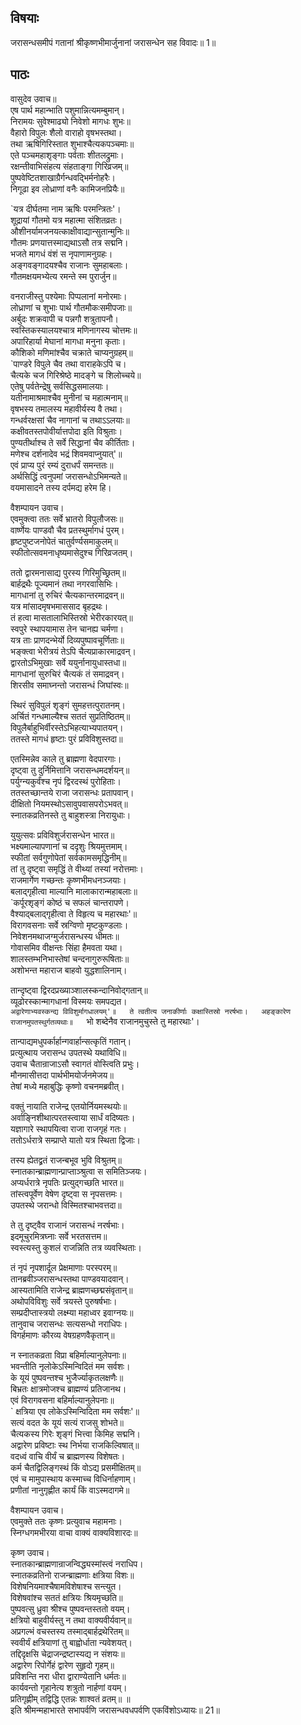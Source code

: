 ## विषयाः

जरासन्धसमीपं गतानां श्रीकृष्णभीमार्जुनानां जरासन्धेन सह विवादः॥ 1॥

## पाठः

वासुदेव उवाच॥  
एष पार्थ महान्भाति पशुमान्नित्यमम्बुमान्।  
निरामयः सुवेश्माढ्यो निवेशो मागधः शुभः॥  
वैहारो विपुलः शैलो वाराहो वृषभस्तथा।  
तथा ऋषिगिरिस्तात शुभाश्चैत्यकपञ्चमाः॥  
एते पञ्चमहाशृङ्गाः पर्वताः शीतलद्रुमाः।  
रक्षन्तीवाभिसंहत्य संहताङ्गा गिरिव्रजम्॥  
पुष्पवेष्टितशाखाग्रैर्गन्धवद्भिर्मनोहरैः।  
निगूढा इव लोध्राणां वनैः कामिजनप्रियैः॥  

`यत्र दीर्घतमा नाम ऋषिः परमन्त्रितः'।  
शूद्रायां गौतमो यत्र महात्मा संशितव्रतः।  
औशीनर्यामजनयत्काक्षीवाद्यान्सुतान्मुनिः॥  
गौतमः प्रणयात्तस्माद्यथाऽसौ तत्र सद्मनि।  
भजते मागधं वंशं स नृपाणामनुग्रहः।  
अङ्गवङ्गादयश्चैव राजानः सुमहाबलाः।  
गौतमक्षयमभ्येत्य रमन्ते स्म पुरार्जुन॥  

वनराजीस्तु पश्येमाः पिप्पलानां मनोरमाः।  
लोध्राणां च शुभाः पार्थ गौतमौकःसमीपजाः॥  
अर्बुदः शक्रवापी च पन्नगौ शत्रुतापनौ।  
स्वस्तिकस्यालयश्चात्र मणिनागस्य चोत्तमः॥  
अपारिहार्या मेघानां मागधा मनुना कृताः।  
कौशिको मणिमांश्चैव चक्राते चाप्यनुग्रहम्॥  
`पाण्डरे विपुले चैव तथा वाराहकेऽपि च।  
चैत्यके चज गिरिश्रेष्ठे मादङ्गे च शिलोच्चये॥  
एतेषु पर्वतेन्द्रेषु सर्वसिद्धसमालयाः।  
यतीनामाश्रमाश्चैव मुनीनां च महात्मनाम्॥  
वृषभस्य तमालस्य महावीर्यस्य वै तथा।  
गन्धर्वरक्षसां चैव नागानां च तथाऽऽलयाः॥  
कक्षीवतस्तपोवीर्यात्तपोदा इति विश्रुताः।  
पुण्यतीर्थाश्च ते सर्वे सिद्धानां चैव कीर्तिताः।  
मणेश्च दर्शनादेव भद्रं शिवमवाप्नुयात्'॥  
एवं प्राप्य पुरं रम्यं दुराधर्पं समन्ततः॥  
अर्थसिद्धिं त्वनुपमां जरासन्धोऽभिमन्यते॥  
वयमासादने तस्य दर्पमद्य हरेम हि।  

वैशम्पायन उवाच।  
एवमुक्त्वा ततः सर्वे भ्रातरो विपुलौजसः॥  
वार्ष्णेयः पाण्डवौ चैव प्रतस्थुर्मागधं पुरम्।  
हृष्टपुष्टजनोपेतं चातुर्वर्ण्यसमाकुलम्॥  
स्फीतोत्सवमनाधृष्यमासेदुश्च गिरिव्रजतम्।  

ततो द्वारमनासाद्य पुरस्य गिरिमुच्छ्रितम्॥  
बार्हद्रथैः पूज्यमानं तथा नगरवासिभिः।  
मागधानां तु रुचिरं चैत्यकान्तरमाद्रवन्॥  
यत्र मांसादमृषभमाससाद बृहद्रथः।  
तं हत्वा मासतालाभिस्तिस्रो भेरीरकारयत्॥  
स्वपुरे स्थापयामास तेन चानह्य चर्मणा।  
यत्र ताः प्राणदन्भेर्यो दिव्यपुष्पावचूर्णिताः॥  
भङ्क्त्वा भेरीत्रयं तेऽपि चैत्यप्राकारमाद्रवन्।  
द्वारतोऽभिमुखाः सर्वे ययुर्नानायुधास्तधा॥  
मागधानां सुरुचिरं चैत्यकं तं समाद्रवन्।  
शिरसीव समाघ्नन्तो जरासन्धं जिघांस्वः॥  

स्थिरं सुविपुलं शृङ्गं सुमहत्तत्पुरातनम्।  
अर्चितं गन्धमाल्यैश्च सततं सुप्रतिष्ठितम्॥  
विपुलैर्बाहुभिर्वीरस्तेऽभिहत्याभ्यपातयन्।  
ततस्ते मागधं हृष्टाः पुरं प्रविविशुस्तदा॥  

एतस्मिन्नेव काले तु ब्राह्मणा वेदपारगाः।  
दृष्ट्वा तु दुर्निमित्तानि जरासन्धमदर्शयन्॥  
पर्युग्न्यकुर्वंश्च नृपं द्विरदस्थं पुरोहिताः।  
ततस्तच्छान्तये राजा जरासन्धः प्रतापवान्।  
दीक्षितो नियमस्थोऽसावुपवासपरोऽभवत्॥  
स्नातकव्रतिनस्ते तु बाहुशस्त्रा निरायुधाः।  

युयुत्सवः प्रविविशुर्जरासन्धेन भारत॥  
भक्ष्यमाल्यापणानां च ददृशुः श्रियमुत्तमाम्।  
स्फीतां सर्वगुणोपेतां सर्वकामसमृद्धिनीम्॥  
तां तु दृष्ट्वा समृद्धिं ते वीथ्यां तस्यां नरोत्तमाः।  
राजमार्गेण गच्छन्तः कृष्णभीमधनञ्जयाः।  
बलाद्गृहीत्वा माल्यानि मालाकारान्महाबलाः॥  
`कर्पूरशृङ्गं कोष्ठं च सफलं चान्तरापणे।  
वैश्याद्बलाद्गृहीत्वा ते विहृत्य च महारथाः'॥  
विरागवसनाः सर्वे स्रग्विणो मृष्टकुण्डलाः।  
निवेशनमथाजग्मुर्जरासन्धस्य धीमतः॥  
गोवासमिव वीक्षन्तः सिंहा हैमवता यथा।  
शालस्तम्भनिभास्तेषां चन्दनागुरुरूषिताः॥  
अशोभन्त महाराज बाहवो युद्धशालिनाम्।  

तान्दृष्ट्वा द्विरदप्रख्याञ्शालस्कन्दानिवोद्गतान्॥  
व्यूढोरस्कान्मागधानां विस्मयः समपद्यत।  
`अद्वारेणाभ्यवस्कन्द्य विविशुर्मागधालयम्'॥  
ते त्वतीत्य जनाकीर्णाः कक्षास्तिस्रो नरर्षभाः।  
अहङ्कारेण राजानमुपतस्थुर्गतव्यथाः॥  
`भो शब्देनैव राजानमुचुस्ते तु महारथाः'।  

तान्पाद्यमधुपर्कार्हान्गवार्हान्सत्कृतिं गतान्।  
प्रत्युत्थाय जरासन्ध उपतस्थे यथाविधि॥  
उवाच चैतान्राजाऽसौ स्वागतं वोस्त्विति प्रभुः।  
मौनमासीत्तदा पार्थभीमयोर्जनमेजय॥  
तेषां मध्ये महाबुद्धिः कृष्णो वचनमब्रवीत्।  

वक्तुं नायाति राजेन्द्र एतयोर्नियमस्थयोः॥  
अर्वाङ्निशीथात्परतस्त्वाया सार्धं वदिष्यतः।  
यज्ञागारे स्थापयित्वा राजा राजगृहं गतः।  
ततोऽर्धरात्रे सम्प्राप्ते यातो यत्र स्थिता द्विजाः।  

तस्य ह्येतद्व्रतं राजन्बभूव भुवि विश्रुतम्॥  
स्नातकान्ब्राह्मणान्प्राप्ताञ्श्रुत्वा स समितिञ्जयः।  
अप्यर्धरात्रे नृपतिः प्रत्युद्गच्छति भारत॥  
तांस्त्वपूर्वेण वेषेण दृष्ट्वा स नृपसत्तमः।  
उपतस्थे जरान्धो विस्मितश्चाभवत्तदा॥  

ते तु दृष्ट्वैव राजानं जरासन्धं नरर्षभाः।  
इदमूचुरमित्रघ्नाः सर्वे भरतसत्तम॥  
स्वस्त्यस्तु कुशलं राजन्निति तत्र व्यवस्थिताः।  

तं नृपं नृपशार्दूल प्रेक्षमाणाः परस्परम्॥  
तानब्रवीञ्जरासन्धस्तथा पाण्डवयादवान्।  
आस्यतामिति राजेन्द्र ब्राह्मणच्छद्मसंवृतान्॥  
अथोपविविशुः सर्वे त्रयस्ते पुरुषर्षभाः।  
सम्प्रदीप्तास्त्रयो लक्ष्म्या महाध्वर इवाग्नयः॥  
तानुवाच जरासन्धः सत्यसन्धो नराधिपः।  
विगर्हमाणः कौरव्य वेषग्रहणवैकृतान्॥  

न स्नातकव्रता विप्रा बहिर्माल्यानुलेपनाः॥  
भवन्तीति नृलोकेऽस्मिन्विदितं मम सर्वशः।  
के यूयं पुष्पवन्तश्च भुजैर्ज्याकृतलक्षणैः॥  
बिभ्रतः क्षात्रमोजश्च ब्राह्मण्यं प्रतिजानथ।  
एवं विरागवसना बहिर्माल्यानुलेपनाः॥  
` क्षत्रिया एव लोकेऽस्मिन्विदिता मम सर्वशः'॥  
सत्यं वदत के यूयं सत्यं राजसु शोभते॥  
चैत्यकस्य गिरेः शृङ्गं भित्त्वा किमिह सद्मनि।  
अद्वारेण प्रविष्टाः स्थ निर्भया राजकिल्विषात्॥  
वदध्वं वाचि वीर्यं च ब्राह्मणस्य विशेषतः।  
कर्म चैतद्विलिङ्गस्थं किं वोऽद्य प्रसमीक्षितम्॥  
एवं च मामुपास्थाय कस्माच्च विधिर्नाहणाम्।  
प्रणीतां नानुगृह्णीत कार्यं किं वाऽस्मदागमे॥  

वैशम्पायन उवाच।  
एवमुक्ते ततः कृष्णः प्रत्युवाच महामनाः।  
स्निग्धगमभीरया वाचा वाक्यं वाक्यविशारदः॥  

कृष्ण उवाच।  
स्नातकान्ब्राह्मणान्राजन्विद्ध्यस्मांस्त्वं नराधिप।  
स्नातकव्रतिनो राजन्ब्राह्मणाः क्षत्रिया विशः॥  
विशेषनियमाश्चैषामविशेषाश्च सन्त्युत।  
विशेषवांश्च सततं क्षत्रियः श्रियमृच्छति॥  
पुष्पवत्सु ध्रुवा श्रीश्च पुष्पवन्तस्ततो वयम्।  
क्षत्रियो बाहुवीर्यस्तु न तथा वाक्यवीर्यवान्॥  
अप्रगल्भं वचस्तस्य तस्माद्बार्हद्रथेरितम्॥  
स्ववीर्यं क्षत्रियाणां तु बाह्वोर्धाता न्यवेशयत्।  
तद्दिदृक्षसि चेद्राजन्द्रष्टास्यद्य न संशयः॥  
अद्वारेण रिपोर्गेहं द्वारेण सुहृदो गृहम्॥  
प्रविशन्ति नरा धीरा द्वाराण्येतानि धर्मतः॥  
कार्यवन्तो गृहानेत्य शत्रुतो नार्हणां वयम्।  
प्रतिगृह्णीम् तद्विद्धि एतन्नः शाश्वतं व्रतम्॥ ॥  
इति श्रीमन्महाभारते सभापर्वणि जरासन्धवधपर्वणि एकविंशोऽध्यायः॥ 21॥
